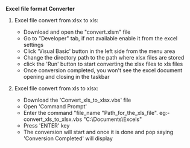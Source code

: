 **Excel file format Converter**



1. Excel file convert from xlsx to xls:

	- Download and open the "convert.xlsm" file
	- Go to "Developer" tab, if not available enable it from the excel settings
	- Click 'Visual Basic' button in the left side from the menu area
	- Change the directory path to the path where xlsx files are stored
	- click the 'Run' button to start converting the xlsx files to xls files
	- Once conversion completed, you won't see the excel document opening and closing in the taskbar


2. Excel file convert from xls to xlsx:

	- Download the 'Convert_xls_to_xlsx.vbs' file
	- Open 'Command Prompt' 
	- Enter the command "file_name "Path_for_the_xls_file". eg:- convert_xls_to_xlsx.vbs "C:\Documents\Excels\"
	- Press 'ENTER' key
	- The conversion will start and once it is done and pop saying 'Conversion Completed' will display
